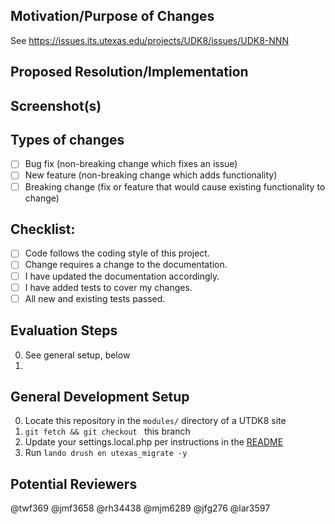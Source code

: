 <!--- Title format : ISSUE # : Action-verb driven description-->

## Motivation/Purpose of Changes
<!--- Why is this change needed? Links to existing issues are great. -->
See https://issues.its.utexas.edu/projects/UDK8/issues/UDK8-NNN


## Proposed Resolution/Implementation
<!--- Describe any implementation choices you made that are noteworthy -->
<!--- or may require discussion. -->

## Screenshot(s)
<!--- (If relevant) -->

## Types of changes
<!--- Put an `x` in all the boxes that apply: -->
- [ ] Bug fix (non-breaking change which fixes an issue)
- [ ] New feature (non-breaking change which adds functionality)
- [ ] Breaking change (fix or feature that would cause existing functionality to change)

## Checklist:
<!--- Go over all the following points, and put an `x` in all the boxes that apply. -->
<!--- If you're unsure about any of these, don't hesitate to ask. We're here to help! -->
- [ ] Code follows the coding style of this project.
- [ ] Change requires a change to the documentation.
- [ ] I have updated the documentation accordingly.
- [ ] I have added tests to cover my changes.
- [ ] All new and existing tests passed.

## Evaluation Steps
<!--- Include notes for both functional testing & code review -->
0. See general setup, below
0.

## General Development Setup
0. Locate this repository in the `modules/` directory of a UTDK8 site
1. `git fetch && git checkout ` this branch
2. Update your settings.local.php per instructions in the [README](https://github.austin.utexas.edu/eis1-wcs/utexas_migrate/blob/master/README.md)
3. Run `lando drush en utexas_migrate -y`

## Potential Reviewers

@twf369 @jmf3658 @rh34438 @mjm6289 @jfg276 @lar3597
